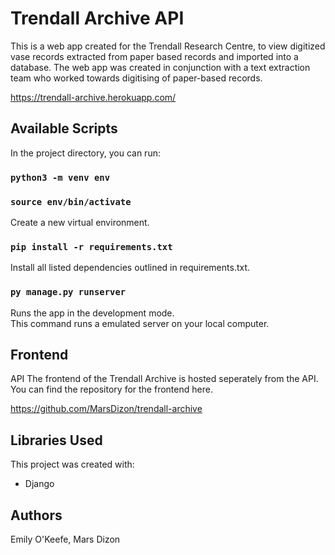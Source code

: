 # Trendall Archive API
This is a web app created for the Trendall Research Centre, to view digitized vase 
records extracted from paper based records and imported into a database. The web app 
was created in conjunction with a text extraction team who worked towards digitising 
of paper-based records.

https://trendall-archive.herokuapp.com/

## Available Scripts

In the project directory, you can run:

### `python3 -m venv env`
### `source env/bin/activate`

Create a new virtual environment.

### `pip install -r requirements.txt`

Install all listed dependencies outlined in requirements.txt.

### `py manage.py runserver`

Runs the app in the development mode.<br />
This command runs a emulated server on your local computer. 

## Frontend
API
The frontend of the Trendall Archive is hosted seperately from the API. You can find the repository for the frontend here.

https://github.com/MarsDizon/trendall-archive

## Libraries Used
This project was created with:
- Django

## Authors
Emily O'Keefe, Mars Dizon
